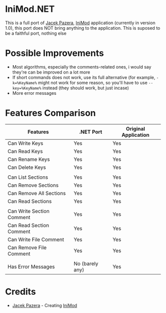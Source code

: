 # IniMod.NET
This is a full port of [Jacek Pazera](https://github.com/jackdp), [IniMod](https://github.com/jackdp/IniMod) application (currently in version 1.0), this port does NOT bring anything to the application. This is suposed to be a faithful port, nothing else

# Possible Improvements
- Most algorithms, especially the comments-related ones, i would say they're can be improved on a lot more
- If short commands does not work, use its full alternative (for example, `-k=%KeyName%` might not work for some reason, so you'll have to use `--key=%KeyName%` instead (they should work, but just incase)
- More error messages

# Features Comparison
Features | .NET Port  | Original Application
------------- | ------------- | -------------
Can Write Keys | Yes | Yes
Can Read Keys  | Yes | Yes
Can Rename Keys | Yes | Yes
Can Delete Keys | Yes | Yes
||
Can List Sections | Yes | Yes
Can Remove Sections | Yes | Yes
Can Remove All Sections | Yes | Yes
Can Read Sections | Yes | Yes
||
Can Write Section Comment | Yes | Yes
Can Read Section Comment | Yes | Yes
Can Write File Comment | Yes | Yes
Can Remove File Comment | Yes | Yes
||
Has Error Messages | No (barely any) | Yes
# Credits
- [Jacek Pazera](https://github.com/jackdp) - Creating [IniMod](https://github.com/jackdp/IniMod)
